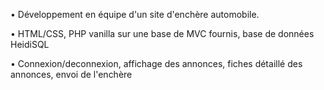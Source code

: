 • Développement en équipe d'un site d'enchère automobile.

• HTML/CSS, PHP vanilla sur une base de MVC fournis, base de données HeidiSQL

• Connexion/deconnexion, affichage des annonces, fiches détaillé des annonces, envoi de l'enchère
